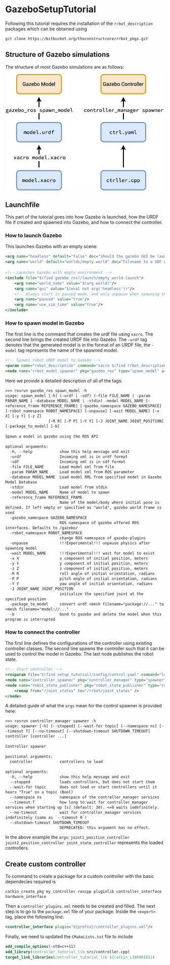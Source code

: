 # GazeboSetupTutorial

Following this tutorial requires the installation of the `rrbot_description` packages which can be obtained using

```zsh
git clone https://bitbucket.org/theconstructcore/rrbot_pkgs.git
```

## Structure of Gazebo simulations

The structure of most Gazebo simulations are as follows:

<img src="img/gazebo.png" alt="drawing" width="500"/>

## Launchfile

This part of the tutorial goes into how Gazebo is launched, how the URDF file if created and spawned into Gazebo, and how to connect the controller.

### How to launch Gazebo

This launches Gazebo with an empty scene:

```xml
<arg name="headless" default="false" doc="Should the gazebo GUI be launched?" />
<arg name="world" default="worlds/empty.world" doc="Filename to a SDF World for gazebo to use" />

<!-- Launches Gazebo with empty environment -->
<include file="$(find gazebo_ros)/launch/empty_world.launch">
    <arg name="world_name" value="$(arg world)"/>
    <arg name="gui" value="$(eval not arg('headless'))"/>
    <!-- Always start in paused mode, and only unpause when spawning the model -->
    <arg name="paused" value="true"/>
    <arg name="use_sim_time" value="true"/>
</include>
```

### How to spawn model in Gazebo

The first line is the command that creates the urdf file using `xacro`. The second line brings the created URDF file into Gazebo. The `-urdf` tag denotes that the generated model is in the format of an URDF file, the `-model` tag represents the name of the spawned model.

```xml
<!-- Spawns robot URDF model to Gazebo -->
<param name="robot_description" command="xacro $(find rrbot_description)/urdf/rrbot.xacro"/>
<node name="rrbot_model_spawner" pkg="gazebo_ros" type="spawn_model" args="-param robot_description -urdf -model rrbot -unpause"/>
```

Here we provide a detailed description of all of the tags:

```console
>>> rosrun gazebo_ros spawn_model -h    
usage: spawn_model [-h] (-urdf | -sdf) (-file FILE_NAME | -param PARAM_NAME | -database MODEL_NAME | -stdin) -model MODEL_NAME [-reference_frame REFERENCE_FRAME] [-gazebo_namespace GAZEBO_NAMESPACE] [-robot_namespace ROBOT_NAMESPACE] [-unpause] [-wait MODEL_NAME] [-x X] [-y Y] [-z Z]
                   [-R R] [-P P] [-Y Y] [-J JOINT_NAME JOINT_POSITION] [-package_to_model] [-b]

Spawn a model in gazebo using the ROS API

optional arguments:
  -h, --help            show this help message and exit
  -urdf                 Incoming xml is in urdf format
  -sdf                  Incoming xml is in sdf format
  -file FILE_NAME       Load model xml from file
  -param PARAM_NAME     Load model xml from ROS parameter
  -database MODEL_NAME  Load model XML from specified model in Gazebo Model Database
  -stdin                Load model from stdin
  -model MODEL_NAME     Name of model to spawn
  -reference_frame REFERENCE_FRAME
                        Name of the model/body where initial pose is defined. If left empty or specified as "world", gazebo world frame is used
  -gazebo_namespace GAZEBO_NAMESPACE
                        ROS namespace of gazebo offered ROS interfaces. Defaults to /gazebo/
  -robot_namespace ROBOT_NAMESPACE
                        change ROS namespace of gazebo-plugins
  -unpause              !!!Experimental!!! unpause physics after spawning model
  -wait MODEL_NAME      !!!Experimental!!! wait for model to exist
  -x X                  x component of initial position, meters
  -y Y                  y component of initial position, meters
  -z Z                  z component of initial position, meters
  -R R                  roll angle of initial orientation, radians
  -P P                  pitch angle of initial orientation, radians
  -Y Y                  yaw angle of initial orientation, radians
  -J JOINT_NAME JOINT_POSITION
                        initialize the specified joint at the specified position
  -package_to_model     convert urdf <mesh filename="package://..." to <mesh filename="model://..."
  -b                    bond to gazebo and delete the model when this program is interrupted
```

### How to connect the controller

The first line defines the configurations of the controller using existing controller classes. The second line spawns the controller such that it can be used to control the model in Gazebo. The last node publishes the robot state.

```xml
<!-- Start controller -->
<rosparam file="$(find setup_tutorial)/config/control.yaml" command="load"/>
<node name="controller_spawner" pkg="controller_manager" type="spawner" respawn="false" output="screen" ns="/rrbot" args="joint1_position_controller joint2_position_controller joint_state_controller"/>
<node name="robot_state_publisher" pkg="robot_state_publisher" type="robot_state_publisher" respawn="false" output="screen">
    <remap from="/joint_states" to="/rrbot/joint_states" />
</node>
```

A detailed guide of what the `args` mean for the control spawner is provided here:

```console
>>> rosrun controller_manager spawner -h
usage: spawner [-h] [--stopped] [--wait-for topic] [--namespace ns] [--timeout T] [--no-timeout] [--shutdown-timeout SHUTDOWN_TIMEOUT] controller [controller ...]

Controller spawner

positional arguments:
  controller            controllers to load

optional arguments:
  -h, --help            show this help message and exit
  --stopped             loads controllers, but does not start them
  --wait-for topic      does not load or start controllers until it hears "True" on a topic (Bool)
  --namespace ns        namespace of the controller_manager services
  --timeout T           how long to wait for controller_manager services when starting up [s] (default: 30). <=0 waits indefinitely.
  --no-timeout          wait for controller_manager services indefinitely (same as `--timeout 0`)
  --shutdown-timeout SHUTDOWN_TIMEOUT
                        DEPRECATED: this argument has no effect.
```

In the above example the `args`: `joint1_position_controller joint2_position_controller joint_state_controller` represents the loaded controllers.

## Create custom controller

To command to create a package for a custom controller with the basic dependecies required is

```console
catkin_create_pkg my_controller roscpp pluginlib controller_interface hardware_interface
```

Then a `controller_plugins.xml` needs to be created and filled. The next step is to go to the `package.xml` file of your package. Inside the `<export>` tag, place the following line:

```xml
<controller_interface plugin="${prefix}/controller_plugins.xml"/>
```

Finally, we need to updated the `CMakeLists.txt` file to include

```cmake
add_compile_options(-std=c++11)
add_library(controller_tutorial_lib src/controller.cpp)
target_link_libraries(controller_tutorial_lib ${catkin_LIBRARIES})
```
